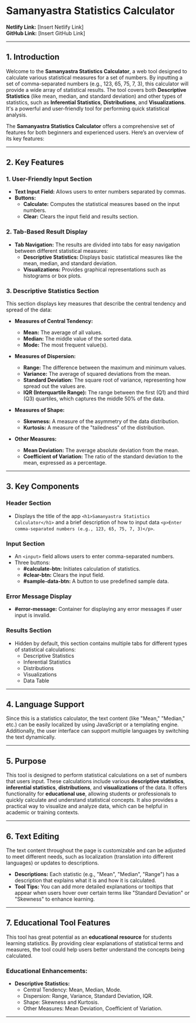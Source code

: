 # Samanyastra Statistics Calculator

**Netlify Link:** [Insert Netlify Link]  
**GitHub Link:** [Insert GitHub Link]

---

## 1. Introduction

Welcome to the **Samanyastra Statistics Calculator**, a web tool designed to calculate various statistical measures for a set of numbers. By inputting a set of comma-separated numbers (e.g., 123, 65, 75, 7, 3), this calculator will provide a wide array of statistical results. The tool covers both **Descriptive Statistics** (like mean, median, and standard deviation) and other types of statistics, such as **Inferential Statistics**, **Distributions**, and **Visualizations**. It's a powerful and user-friendly tool for performing quick statistical analysis.

The **Samanyastra Statistics Calculator** offers a comprehensive set of features for both beginners and experienced users. Here’s an overview of its key features:

---

## 2. Key Features

### 1. User-Friendly Input Section
- **Text Input Field:** Allows users to enter numbers separated by commas.
- **Buttons:**
  - **Calculate:** Computes the statistical measures based on the input numbers.
  - **Clear:** Clears the input field and results section.

### 2. Tab-Based Result Display
- **Tab Navigation:** The results are divided into tabs for easy navigation between different statistical measures:
  - **Descriptive Statistics:** Displays basic statistical measures like the mean, median, and standard deviation.
  - **Visualizations:** Provides graphical representations such as histograms or box plots.

### 3. Descriptive Statistics Section
This section displays key measures that describe the central tendency and spread of the data:
- **Measures of Central Tendency:**
  - **Mean:** The average of all values.
  - **Median:** The middle value of the sorted data.
  - **Mode:** The most frequent value(s).

- **Measures of Dispersion:**
  - **Range:** The difference between the maximum and minimum values.
  - **Variance:** The average of squared deviations from the mean.
  - **Standard Deviation:** The square root of variance, representing how spread out the values are.
  - **IQR (Interquartile Range):** The range between the first (Q1) and third (Q3) quartiles, which captures the middle 50% of the data.

- **Measures of Shape:**
  - **Skewness:** A measure of the asymmetry of the data distribution.
  - **Kurtosis:** A measure of the "tailedness" of the distribution.

- **Other Measures:**
  - **Mean Deviation:** The average absolute deviation from the mean.
  - **Coefficient of Variation:** The ratio of the standard deviation to the mean, expressed as a percentage.

---

## 3. Key Components

### Header Section
- Displays the title of the app `<h1>Samanyastra Statistics Calculator</h1>` and a brief description of how to input data `<p>Enter comma-separated numbers (e.g., 123, 65, 75, 7, 3)</p>`.

### Input Section
- An `<input>` field allows users to enter comma-separated numbers.
- Three buttons:
  - **#calculate-btn:** Initiates calculation of statistics.
  - **#clear-btn:** Clears the input field.
  - **#sample-data-btn:** A button to use predefined sample data.

### Error Message Display
- **#error-message:** Container for displaying any error messages if user input is invalid.

### Results Section
- Hidden by default, this section contains multiple tabs for different types of statistical calculations:
  - Descriptive Statistics
  - Inferential Statistics
  - Distributions
  - Visualizations
  - Data Table

---

## 4. Language Support

Since this is a statistics calculator, the text content (like "Mean," "Median," etc.) can be easily localized by using JavaScript or a templating engine. Additionally, the user interface can support multiple languages by switching the text dynamically.

---

## 5. Purpose

This tool is designed to perform statistical calculations on a set of numbers that users input. These calculations include various **descriptive statistics**, **inferential statistics**, **distributions**, and **visualizations** of the data. It offers functionality for **educational use**, allowing students or professionals to quickly calculate and understand statistical concepts. It also provides a practical way to visualize and analyze data, which can be helpful in academic or training contexts.

---

## 6. Text Editing

The text content throughout the page is customizable and can be adjusted to meet different needs, such as localization (translation into different languages) or updates to descriptions.
- **Descriptions:** Each statistic (e.g., "Mean", "Median", "Range") has a description that explains what it is and how it is calculated.
- **Tool Tips:** You can add more detailed explanations or tooltips that appear when users hover over certain terms like "Standard Deviation" or "Skewness" to enhance learning.

---

## 7. Educational Tool Features

This tool has great potential as an **educational resource** for students learning statistics. By providing clear explanations of statistical terms and measures, the tool could help users better understand the concepts being calculated.

### Educational Enhancements:
- **Descriptive Statistics:**
  - Central Tendency: Mean, Median, Mode.
  - Dispersion: Range, Variance, Standard Deviation, IQR.
  - Shape: Skewness and Kurtosis.
  - Other Measures: Mean Deviation, Coefficient of Variation.

---
